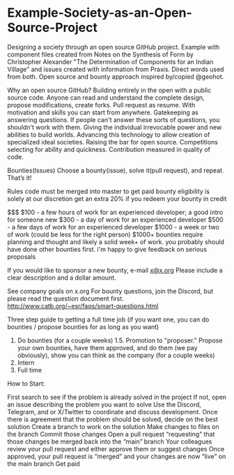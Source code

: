 # Example-Society-as-an-Open-Source-Project
Designing a society through an open source GitHub project. Example with component files created from Notes on the Synthesis of Form by Christopher Alexander "The Determination of Components for an Indian Village" and issues created with information from Praxis. Direct words used from both. Open source and bounty approach inspired by/copied @geohot.

Why an open source GitHub?
Building entirely in the open with a public source code. Anyone can read and understand the complete design, propose modifications, create forks. Pull request as resume. With motivation and skills you can start from anywhere. Gatekeeping as answering questions. If people can't answer these sorts of questions, you shouldn't work with them. Giving the individual irrevocable power and new abilities to build worlds. Advancing this technology to allow creation of specialized ideal societies. Raising the bar for open source. Competitions selecting for ability and quickness. Contribution measured in quality of code. 

Bounties(Issues)
Choose a bounty(issue), solve it(pull request), and repeat. That’s it! 

Rules
    code must be merged into master to get paid
    bounty eligibility is solely at our discretion
    get an extra 20% if you redeem your bounty in credit
    
$$$
   $100 - a few hours of work for an experienced developer; a good intro for someone new
    $300 - a day of work for an experienced developer
    $500 - a few days of work for an experienced developer
    $1000 - a week or two of work (could be less for the right person)
    $1000+ bounties require planning and thought and likely a solid week+ of work. you probably should have done other bounties first. i'm happy to give feedback on serious proposals
    
If you would like to sponsor a new bounty, e-mail x@x.org Please include a clear description and a dollar amount.

See company goals on x.org
For bounty questions, join the Discord, but please read the question document first. http://www.catb.org/~esr/faqs/smart-questions.html

Three step guide to getting a full time job (if you want one, you can do bounties / propose bounties for as long as you want)
1. Do bounties (for a couple weeks)
1.5. Promotion to "proposer." Propose your own bounties, have them approved, and do them (we pay obviously), show you can think as the company (for a couple weeks)
2. Intern
3. Full time
   

How to Start:

First search to see if the problem is already solved in the project
If not, open an issue describing the problem you want to solve
Use the Discord, Telegram, and or X/Twitter to coordinate and discuss development.
Once there is agreement that the problem should be solved, decide on the best solution
Create a branch to work on the solution
Make changes to files on the branch
Commit those changes
Open a pull request “requesting” that those changes be merged back into the “main” branch
Your colleagues review your pull request and either approve them or suggest changes
Once approved, your pull request is “merged” and your changes are now “live” on the main branch
Get paid



